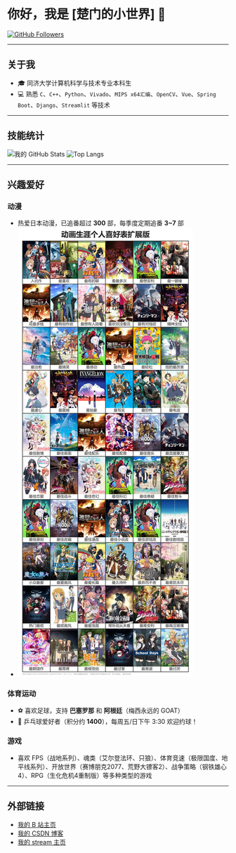 # 你好，我是 [楚门的小世界] 👋

[![GitHub Followers](https://img.shields.io/github/followers/Truman-min-show?style=social)](https://github.com/Truman-min-show)

---

## 关于我

- 🎓 同济大学计算机科学与技术专业本科生
- 💻 熟悉 `C`、`C++`、`Python`、`Vivado`、`MIPS x64汇编`、`OpenCV`、`Vue`、`Spring Boot`、`Django`、`Streamlit` 等技术

---

## 技能统计

![我的 GitHub Stats](https://github-readme-stats.vercel.app/api?username=Truman-min-show&show_icons=true)
![Top Langs](https://github-readme-stats.vercel.app/api/top-langs/?username=Truman-min-show&layout=compact)

---

## 兴趣爱好

### 动漫
- 热爱日本动漫，已追番超过 **300** 部，每季度定期追番 **3~7** 部
- ![动漫生涯爱好表](./anime_career_image.jpg)

### 体育运动
- ⚽️ 喜欢足球，支持 **巴塞罗那** 和 **阿根廷**（梅西永远的 GOAT）
- 🏓 乒乓球爱好者（积分约 **1400**），每周五/日下午 3:30 欢迎约球！

### 游戏
- 喜欢 FPS（战地系列）、魂类（艾尔登法环、只狼）、体育竞速（极限国度、地平线系列）、开放世界（赛博朋克2077、荒野大镖客2）、战争策略（钢铁雄心4）、RPG（生化危机4重制版）等多种类型的游戏

---

## 外部链接

- [我的 B 站主页](https://space.bilibili.com/481025134?spm_id_from=333.1007.0.0)
- [我的 CSDN 博客](https://blog.csdn.net/Truman_min_show)
- [我的 stream 主页](https://steamcommunity.com/profiles/76561199494906644/)
